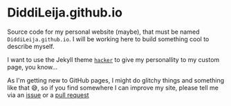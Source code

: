 # DiddiLeija.github.io

Source code for my personal website (maybe), that must be
named `DiddiLeija.github.io`. I will be working here to
build something cool to describe myself. 

I want to use the Jekyll theme [`hacker`](http://github.com/pages-themes/hacker)
to give my personallity to my custom page, you know...

As I'm getting new to GitHub pages, I might do glitchy things and something like that :sweat_smile:, so if you find
somewhere I can improve my site, please tell me via an [issue](http://github.com/diddileija/diddileija.github.io/issues)
or a [pull request](http://github.com/diddileija/diddileija.github.io/pulls)
